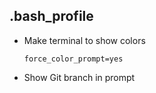 ## .bash_profile

* Make terminal to show colors
  ```
  force_color_prompt=yes
  ```

* Show Git branch in prompt
  ```
  
  ```
